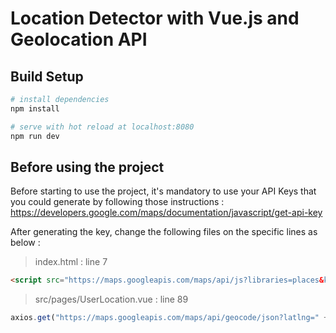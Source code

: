 # Location Detector with Vue.js and Geolocation API

## Build Setup

``` bash
# install dependencies
npm install

# serve with hot reload at localhost:8080
npm run dev
```

## Before using the project

Before starting to use the project, it's mandatory to use your API Keys that you could generate by following those instructions : https://developers.google.com/maps/documentation/javascript/get-api-key


After generating the key, change the following files on the specific lines as below :

> index.html : line 7
``` html
<script src="https://maps.googleapis.com/maps/api/js?libraries=places&key=YOUR_API_KEY"></script>
```

> src/pages/UserLocation.vue : line 89
``` javascript
axios.get("https://maps.googleapis.com/maps/api/geocode/json?latlng=" + lat + "," + long + "&key=YOUR_API_KEY")
```